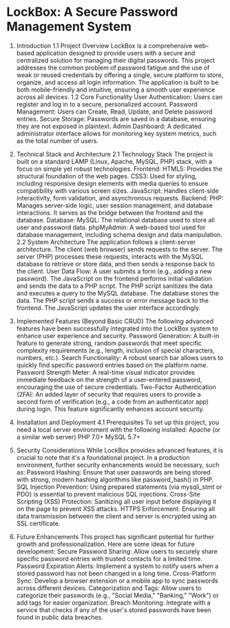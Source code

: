 # LockBox: A Secure Password Management System
1. Introduction
1.1 Project Overview
LockBox is a comprehensive web-based application designed to provide users with a secure and centralized solution for managing their digital passwords. This project addresses the common problem of password fatigue and the use of weak or reused credentials by offering a single, secure platform to store, organize, and access all login information. The application is built to be both mobile-friendly and intuitive, ensuring a smooth user experience across all devices.
1.2 Core Functionality
User Authentication: Users can register and log in to a secure, personalized account.
Password Management: Users can Create, Read, Update, and Delete password entries.
Secure Storage: Passwords are saved in a database, ensuring they are not exposed in plaintext.
Admin Dashboard: A dedicated administrator interface allows for monitoring key system metrics, such as the total number of users.

2. Technical Stack and Architecture
2.1 Technology Stack
The project is built on a standard LAMP (Linux, Apache, MySQL, PHP) stack, with a focus on simple yet robust technologies.
Frontend:
HTML5: Provides the structural foundation of the web pages.
CSS3: Used for styling, including responsive design elements with media queries to ensure compatibility with various screen sizes.
JavaScript: Handles client-side interactivity, form validation, and asynchronous requests.
Backend:
PHP: Manages server-side logic, user session management, and database interactions. It serves as the bridge between the frontend and the database.
Database:
MySQL: The relational database used to store all user and password data.
phpMyAdmin: A web-based tool used for database management, including schema design and data manipulation.
2.2 System Architecture
The application follows a client-server architecture.
The client (web browser) sends requests to the server.
The server (PHP) processes these requests, interacts with the MySQL database to retrieve or store data, and then sends a response back to the client.
User Data Flow:
A user submits a form (e.g., adding a new password).
The JavaScript on the frontend performs initial validation and sends the data to a PHP script.
The PHP script sanitizes the data and executes a query to the MySQL database.
The database stores the data.
The PHP script sends a success or error message back to the frontend.
The JavaScript updates the user interface accordingly.

3. Implemented Features (Beyond Basic CRUD)
The following advanced features have been successfully integrated into the LockBox system to enhance user experience and security.
Password Generation: A built-in feature to generate strong, random passwords that meet specific complexity requirements (e.g., length, inclusion of special characters, numbers, etc.).
Search Functionality: A robust search bar allows users to quickly find specific password entries based on the platform name.
Password Strength Meter: A real-time visual indicator provides immediate feedback on the strength of a user-entered password, encouraging the use of secure credentials.
Two-Factor Authentication (2FA): An added layer of security that requires users to provide a second form of verification (e.g., a code from an authenticator app) during login. This feature significantly enhances account security.

4. Installation and Deployment
4.1 Prerequisites
To set up this project, you need a local server environment with the following installed:
Apache (or a similar web server)
PHP 7.0+
MySQL 5.7+

5. Security Considerations
While LockBox provides advanced features, it is crucial to note that it's a foundational project. In a production environment, further security enhancements would be necessary, such as:
Password Hashing: Ensure that user passwords are being stored with strong, modern hashing algorithms like password_hash() in PHP.
SQL Injection Prevention: Using prepared statements (via mysqli_stmt or PDO) is essential to prevent malicious SQL injections.
Cross-Site Scripting (XSS) Protection: Sanitizing all user input before displaying it on the page to prevent XSS attacks.
HTTPS Enforcement: Ensuring all data transmission between the client and server is encrypted using an SSL certificate.

6. Future Enhancements
This project has significant potential for further growth and professionalization. Here are some ideas for future development:
Secure Password Sharing: Allow users to securely share specific password entries with trusted contacts for a limited time.
Password Expiration Alerts: Implement a system to notify users when a stored password has not been changed in a long time.
Cross-Platform Sync: Develop a browser extension or a mobile app to sync passwords across different devices.
Categorization and Tags: Allow users to categorize their passwords (e.g., "Social Media," "Banking," "Work") or add tags for easier organization.
Breach Monitoring: Integrate with a service that checks if any of the user's stored passwords have been found in public data breaches.

